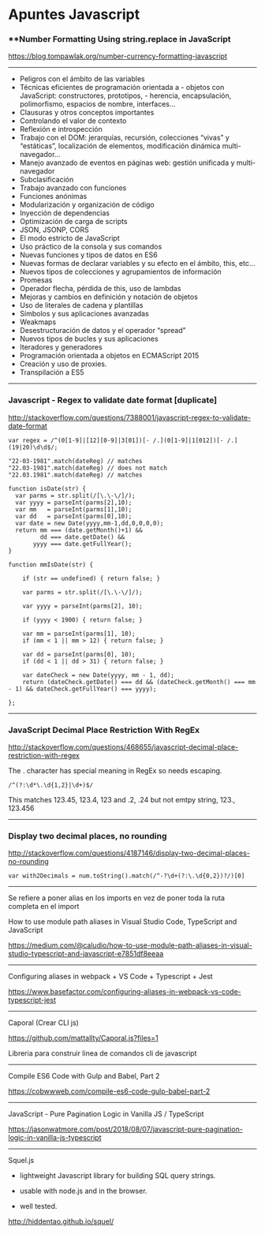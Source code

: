 # Apuntes Javascript

### **Number Formatting Using string.replace in JavaScript

https://blog.tompawlak.org/number-currency-formatting-javascript

___

- Peligros con el ámbito de las variables
- Técnicas eficientes de programación orientada a        - objetos con JavaScript: constructores, prototipos,     - herencia, encapsulación, polimorfismo, espacios de       nombre, interfaces...
- Clausuras y otros conceptos importantes
- Controlando el valor de contexto
- Reflexión e introspección
- Trabajo con el DOM: jerarquías, recursión,               colecciones “vivas” y “estáticas”, localización de       elementos, modificación dinámica multi-navegador…
- Manejo avanzado de eventos en páginas web: gestión       unificada y multi-navegador
- Subclasificación
- Trabajo avanzado con funciones
- Funciones anónimas
-  Modularización y organización de código
-  Inyección de dependencias
-  Optimización de carga de scripts
-  JSON, JSONP, CORS
-  El modo estricto de JavaScript
-  Uso práctico de la consola y sus comandos
-  Nuevas funciones y tipos de datos en ES6
-  Nuevas formas de declarar variables y su efecto en el    ámbito, this, etc…
-  Nuevos tipos de colecciones y agrupamientos de           información
- Promesas
- Operador flecha, pérdida de this, uso de lambdas
- Mejoras y cambios en definición y notación de objetos
-  Uso de literales de cadena y plantillas
-  Símbolos y sus aplicaciones avanzadas
-  Weakmaps
-  Desestructuración de datos y el operador “spread”
- Nuevos tipos de bucles y sus aplicaciones
- Iteradores y generadores
-  Programación orientada a objetos en ECMAScript 2015
-  Creación y uso de proxies.
-  Transpilación a ES5

___

### **Javascript - Regex to validate date format [duplicate]**

http://stackoverflow.com/questions/7388001/javascript-regex-to-validate-date-format

~~~
var regex = /^(0[1-9]|[12][0-9]|3[01])[- /.](0[1-9]|1[012])[- /.](19|20)\d\d$/;

"22-03-1981".match(dateReg) // matches
"22.03-1981".match(dateReg) // does not match
"22.03.1981".match(dateReg) // matches
~~~

~~~
function isDate(str) {    
  var parms = str.split(/[\.\-\/]/);
  var yyyy = parseInt(parms[2],10);
  var mm   = parseInt(parms[1],10);
  var dd   = parseInt(parms[0],10);
  var date = new Date(yyyy,mm-1,dd,0,0,0,0);
  return mm === (date.getMonth()+1) && 
         dd === date.getDate() && 
       yyyy === date.getFullYear();
}
~~~

~~~
function mmIsDate(str) {

    if (str == undefined) { return false; }

    var parms = str.split(/[\.\-\/]/);

    var yyyy = parseInt(parms[2], 10);

    if (yyyy < 1900) { return false; }

    var mm = parseInt(parms[1], 10);
    if (mm < 1 || mm > 12) { return false; }

    var dd = parseInt(parms[0], 10);
    if (dd < 1 || dd > 31) { return false; }

    var dateCheck = new Date(yyyy, mm - 1, dd);
    return (dateCheck.getDate() === dd && (dateCheck.getMonth() === mm - 1) && dateCheck.getFullYear() === yyyy);

};
~~~

___

### **JavaScript Decimal Place Restriction With RegEx**

http://stackoverflow.com/questions/468655/javascript-decimal-place-restriction-with-regex


The . character has special meaning in RegEx so needs escaping.

~~~
/^(?:\d*\.\d{1,2}|\d+)$/
~~~

This matches 123.45, 123.4, 123 and .2, .24 but not emtpy string, 123., 123.456


___

### **Display two decimal places, no rounding**

http://stackoverflow.com/questions/4187146/display-two-decimal-places-no-rounding

~~~
var with2Decimals = num.toString().match(/^-?\d+(?:\.\d{0,2})?/)[0]
~~~

___

Se refiere a poner alias en los imports en vez de poner toda la ruta completa en el import

How to use module path aliases in Visual Studio Code, TypeScript and JavaScript

https://medium.com/@caludio/how-to-use-module-path-aliases-in-visual-studio-typescript-and-javascript-e7851df8eeaa

___

Configuring aliases in webpack + VS Code + Typescript + Jest

https://www.basefactor.com/configuring-aliases-in-webpack-vs-code-typescript-jest

___

Caporal (Crear CLI js)

https://github.com/mattallty/Caporal.js?files=1

Libreria para construir linea de comandos cli de javascript

___

Compile ES6 Code with Gulp and Babel, Part 2

https://cobwwweb.com/compile-es6-code-gulp-babel-part-2

___

JavaScript - Pure Pagination Logic in Vanilla JS / TypeScript

https://jasonwatmore.com/post/2018/08/07/javascript-pure-pagination-logic-in-vanilla-js-typescript

___

Squel.js

- lightweight Javascript library for building SQL query strings.

- usable with node.js and in the browser.

- well tested.

http://hiddentao.github.io/squel/

